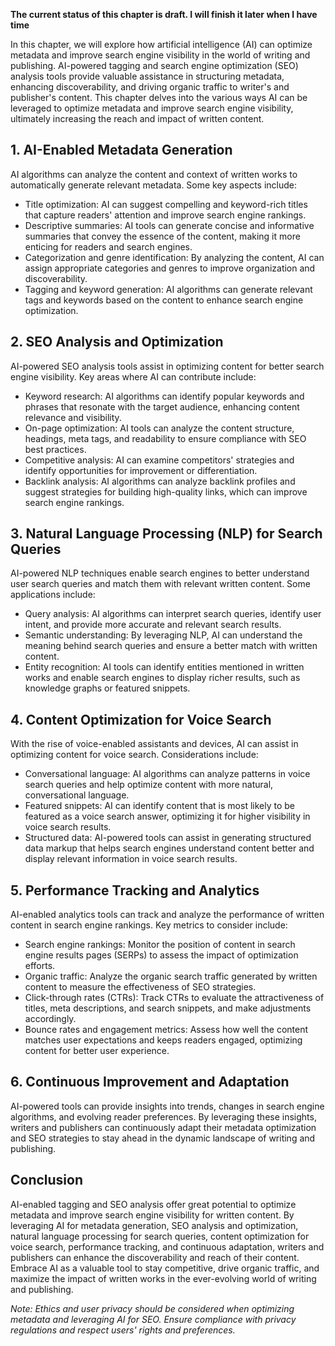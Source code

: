 **The current status of this chapter is draft. I will finish it later when I have time**

In this chapter, we will explore how artificial intelligence (AI) can optimize metadata and improve search engine visibility in the world of writing and publishing. AI-powered tagging and search engine optimization (SEO) analysis tools provide valuable assistance in structuring metadata, enhancing discoverability, and driving organic traffic to writer's and publisher's content. This chapter delves into the various ways AI can be leveraged to optimize metadata and improve search engine visibility, ultimately increasing the reach and impact of written content.

**1. AI-Enabled Metadata Generation**
-------------------------------------

AI algorithms can analyze the content and context of written works to automatically generate relevant metadata. Some key aspects include:

* Title optimization: AI can suggest compelling and keyword-rich titles that capture readers' attention and improve search engine rankings.
* Descriptive summaries: AI tools can generate concise and informative summaries that convey the essence of the content, making it more enticing for readers and search engines.
* Categorization and genre identification: By analyzing the content, AI can assign appropriate categories and genres to improve organization and discoverability.
* Tagging and keyword generation: AI algorithms can generate relevant tags and keywords based on the content to enhance search engine optimization.

**2. SEO Analysis and Optimization**
------------------------------------

AI-powered SEO analysis tools assist in optimizing content for better search engine visibility. Key areas where AI can contribute include:

* Keyword research: AI algorithms can identify popular keywords and phrases that resonate with the target audience, enhancing content relevance and visibility.
* On-page optimization: AI tools can analyze the content structure, headings, meta tags, and readability to ensure compliance with SEO best practices.
* Competitive analysis: AI can examine competitors' strategies and identify opportunities for improvement or differentiation.
* Backlink analysis: AI algorithms can analyze backlink profiles and suggest strategies for building high-quality links, which can improve search engine rankings.

**3. Natural Language Processing (NLP) for Search Queries**
-----------------------------------------------------------

AI-powered NLP techniques enable search engines to better understand user search queries and match them with relevant written content. Some applications include:

* Query analysis: AI algorithms can interpret search queries, identify user intent, and provide more accurate and relevant search results.
* Semantic understanding: By leveraging NLP, AI can understand the meaning behind search queries and ensure a better match with written content.
* Entity recognition: AI tools can identify entities mentioned in written works and enable search engines to display richer results, such as knowledge graphs or featured snippets.

**4. Content Optimization for Voice Search**
--------------------------------------------

With the rise of voice-enabled assistants and devices, AI can assist in optimizing content for voice search. Considerations include:

* Conversational language: AI algorithms can analyze patterns in voice search queries and help optimize content with more natural, conversational language.
* Featured snippets: AI can identify content that is most likely to be featured as a voice search answer, optimizing it for higher visibility in voice search results.
* Structured data: AI-powered tools can assist in generating structured data markup that helps search engines understand content better and display relevant information in voice search results.

**5. Performance Tracking and Analytics**
-----------------------------------------

AI-enabled analytics tools can track and analyze the performance of written content in search engine rankings. Key metrics to consider include:

* Search engine rankings: Monitor the position of content in search engine results pages (SERPs) to assess the impact of optimization efforts.
* Organic traffic: Analyze the organic search traffic generated by written content to measure the effectiveness of SEO strategies.
* Click-through rates (CTRs): Track CTRs to evaluate the attractiveness of titles, meta descriptions, and search snippets, and make adjustments accordingly.
* Bounce rates and engagement metrics: Assess how well the content matches user expectations and keeps readers engaged, optimizing content for better user experience.

**6. Continuous Improvement and Adaptation**
--------------------------------------------

AI-powered tools can provide insights into trends, changes in search engine algorithms, and evolving reader preferences. By leveraging these insights, writers and publishers can continuously adapt their metadata optimization and SEO strategies to stay ahead in the dynamic landscape of writing and publishing.

**Conclusion**
--------------

AI-enabled tagging and SEO analysis offer great potential to optimize metadata and improve search engine visibility for written content. By leveraging AI for metadata generation, SEO analysis and optimization, natural language processing for search queries, content optimization for voice search, performance tracking, and continuous adaptation, writers and publishers can enhance the discoverability and reach of their content. Embrace AI as a valuable tool to stay competitive, drive organic traffic, and maximize the impact of written works in the ever-evolving world of writing and publishing.

*Note: Ethics and user privacy should be considered when optimizing metadata and leveraging AI for SEO. Ensure compliance with privacy regulations and respect users' rights and preferences.*
